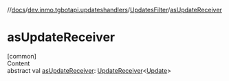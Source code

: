 //[docs](../../../index.md)/[dev.inmo.tgbotapi.updateshandlers](../index.md)/[UpdatesFilter](index.md)/[asUpdateReceiver](as-update-receiver.md)



# asUpdateReceiver  
[common]  
Content  
abstract val [asUpdateReceiver](as-update-receiver.md): [UpdateReceiver](../index.md#%5Bdev.inmo.tgbotapi.updateshandlers%2FUpdateReceiver%2F%2F%2FPointingToDeclaration%2F%5D%2FClasslikes%2F625018081)<[Update](../../dev.inmo.tgbotapi.types.update.abstracts/-update/index.md)>  



